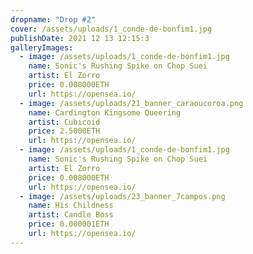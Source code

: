 ```yaml
---
dropname: "Drop #2"
cover: /assets/uploads/1_conde-de-bonfim1.jpg
publishDate: 2021 12 13 12:15:3
galleryImages:
  - image: /assets/uploads/1_conde-de-bonfim1.jpg
    name: Sonic's Rushing Spike on Chop Suei
    artist: El Zorro
    price: 0.008000ETH
    url: https://opensea.io/
  - image: /assets/uploads/21_banner_caraoucoroa.png
    name: Cardington Kingsome Queering
    artist: Cubicoid
    price: 2.5000ETH
    url: https://opensea.io/
  - image: /assets/uploads/1_conde-de-bonfim1.jpg
    name: Sonic's Rushing Spike on Chop Suei
    artist: El Zorro
    price: 0.008000ETH
    url: https://opensea.io/
  - image: /assets/uploads/23_banner_7campos.png
    name: His Childness
    artist: Candle Boss
    price: 0.000001ETH
    url: https://opensea.io/
---
```

